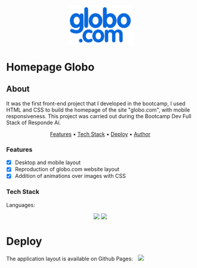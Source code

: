 <p align="center">
  <img src="/img/logo_desktop.png" width="175" alt="" />
</p>

# Homepage Globo

## About
<p>
    It was the first front-end project that I developed in the bootcamp, I used HTML and CSS to build the homepage of the site "globo.com", with mobile responsiveness. This project was carried out during the Bootcamp Dev Full Stack of Responde Aí.
</p>

<p align="center">
    <a href="#features">Features</a> •
    <a href="#tech">Tech Stack</a> •
    <a href="#deploy">Deploy</a> •
    <a href="#author">Author</a>
</p>

### Features
- [x] Desktop and mobile layout<br>
- [x] Reproduction of globo.com website layout<br>
- [x] Addition of animations over images with CSS<br>

### Tech Stack
Languages:<br>
<p align="center">
<img src="https://img.shields.io/badge/html5%20-%23E34F26.svg?&style=for-the-badge&logo=html5&logoColor=white"/>
<img src="https://img.shields.io/badge/css3%20-%231572B6.svg?&style=for-the-badge&logo=css3&logoColor=white"/>
</p>

# Deploy

The application layout is available on Github Pages:
<a style='margin-left: 10px;' href='https://thaliadettenborn.github.io/globo.com/' target='_black'><img src='https://img.shields.io/badge/githubPa%20-%23F05033.svg?&style=for-the-badge&logo=git&logoColor=white'></a>

<!--stackedit_data:
eyJoaXN0b3J5IjpbNzAzODYxNjcxLDk1MjE0MDMzNF19
-->